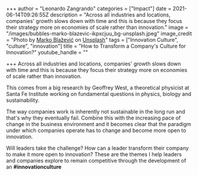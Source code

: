 +++
author = "Leonardo Zangrando"
categories = ["Impact"]
date = 2021-06-14T09:26:55Z
description = "Across all industries and locations, companies' growth slows down with time and this is because they focus their strategy more on economies of scale rather than innovation."
image = "/images/bubbles-marko-blazevic-ikpxcjuu_bg-unsplash.jpeg"
image_credit = "Photo by [Marko Blažević](https://unsplash.com/@kerber?utm_source=unsplash&utm_medium=referral&utm_content=creditCopyText) on [Unsplash](https://unsplash.com/s/photos/bubbles?utm_source=unsplash&utm_medium=referral&utm_content=creditCopyText)"
tags = ["Innovation Culture", "culture", "innovation"]
title = "How to Transform a Company's Culture for Innovation?"
youtube_handle = ""

+++
Across all industries and locations, companies' growth slows down with time and this is because they focus their strategy more on economies of scale rather than innovation.

This comes from a big research by Geoffrey West, a theoretical physicist at Santa Fe Institute working on fundamental questions in physics, biology and sustainability.

The way companies work is inherently not sustainable in the long run and that's why they eventually fail. Combine this with the increasing pace of change in the business environment and it becomes clear that the paradigm under which companies operate has to change and become more open to innovation.

Will leaders take the challenge? How can a leader transform their company to make it more open to innovation? These are the themes I help leaders and companies explore to remain competitive through the development of an **#innovationculture**

